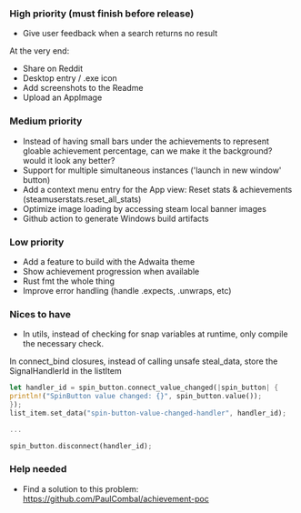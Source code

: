 ### High priority (must finish before release)

- Give user feedback when a search returns no result

At the very end:
- Share on Reddit
- Desktop entry / .exe icon
- Add screenshots to the Readme
- Upload an AppImage

### Medium priority

- Instead of having small bars under the achievements to represent gloable achievement percentage, can we make it the background? would it look any better?
- Support for multiple simultaneous instances ('launch in new window' button)
- Add a context menu entry for the App view: Reset stats & achievements (steamuserstats.reset_all_stats)
- Optimize image loading by accessing steam local banner images
- Github action to generate Windows build artifacts

### Low priority

- Add a feature to build with the Adwaita theme
- Show achievement progression when available
- Rust fmt the whole thing
- Improve error handling (handle .expects, .unwraps, etc)

### Nices to have

- In utils, instead of checking for snap variables at runtime, only compile the necessary check.

In connect_bind closures, instead of calling unsafe steal_data, store the SignalHandlerId in the listItem
```rust
let handler_id = spin_button.connect_value_changed(|spin_button| {
println!("SpinButton value changed: {}", spin_button.value());
});
list_item.set_data("spin-button-value-changed-handler", handler_id);

...

spin_button.disconnect(handler_id);

```


### Help needed

- Find a solution to this problem: https://github.com/PaulCombal/achievement-poc